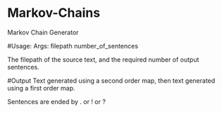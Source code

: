 # Markov-Chains
Markov Chain Generator

#Usage:
Args:  filepath number_of_sentences

The filepath of the source text, and the required number of output sentences.

#Output
Text generated using a second order map, then text generated using a first order map. 

Sentences are ended by . or ! or ?
